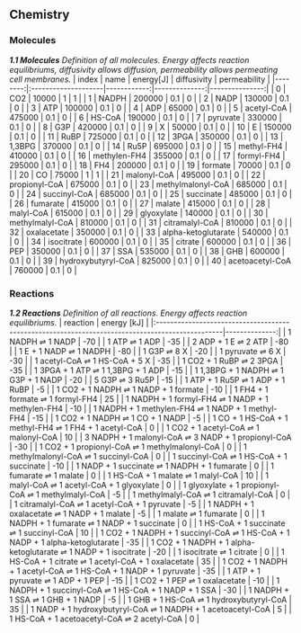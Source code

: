 
## Chemistry



### Molecules



_**1.1 Molecules** Definition of all molecules. Energy affects reaction equilibriums, diffusivity allows diffusion, permeability allows permeating cell membranes._
|   index | name                |   energy[J] |   diffusivity |   permeability |
|--------:|:--------------------|------------:|--------------:|---------------:|
|       0 | CO2                 |       10000 |           1   |              1 |
|       1 | NADPH               |      200000 |           0.1 |              0 |
|       2 | NADP                |      130000 |           0.1 |              0 |
|       3 | ATP                 |      100000 |           0.1 |              0 |
|       4 | ADP                 |       65000 |           0.1 |              0 |
|       5 | acetyl-CoA          |      475000 |           0.1 |              0 |
|       6 | HS-CoA              |      190000 |           0.1 |              0 |
|       7 | pyruvate            |      330000 |           0.1 |              0 |
|       8 | G3P                 |      420000 |           0.1 |              0 |
|       9 | X                   |       50000 |           0.1 |              0 |
|      10 | E                   |      150000 |           0.1 |              0 |
|      11 | RuBP                |      725000 |           0.1 |              0 |
|      12 | 3PGA                |      350000 |           0.1 |              0 |
|      13 | 1,3BPG              |      370000 |           0.1 |              0 |
|      14 | Ru5P                |      695000 |           0.1 |              0 |
|      15 | methyl-FH4          |      410000 |           0.1 |              0 |
|      16 | methylen-FH4        |      355000 |           0.1 |              0 |
|      17 | formyl-FH4          |      295000 |           0.1 |              0 |
|      18 | FH4                 |      200000 |           0.1 |              0 |
|      19 | formate             |       70000 |           0.1 |              0 |
|      20 | CO                  |       75000 |           1   |              1 |
|      21 | malonyl-CoA         |      495000 |           0.1 |              0 |
|      22 | propionyl-CoA       |      675000 |           0.1 |              0 |
|      23 | methylmalonyl-CoA   |      685000 |           0.1 |              0 |
|      24 | succinyl-CoA        |      685000 |           0.1 |              0 |
|      25 | succinate           |      485000 |           0.1 |              0 |
|      26 | fumarate            |      415000 |           0.1 |              0 |
|      27 | malate              |      415000 |           0.1 |              0 |
|      28 | malyl-CoA           |      615000 |           0.1 |              0 |
|      29 | glyoxylate          |      140000 |           0.1 |              0 |
|      30 | methylmalyl-CoA     |      810000 |           0.1 |              0 |
|      31 | citramalyl-CoA      |      810000 |           0.1 |              0 |
|      32 | oxalacetate         |      350000 |           0.1 |              0 |
|      33 | alpha-ketoglutarate |      540000 |           0.1 |              0 |
|      34 | isocitrate          |      600000 |           0.1 |              0 |
|      35 | citrate             |      600000 |           0.1 |              0 |
|      36 | PEP                 |      350000 |           0.1 |              0 |
|      37 | SSA                 |      535000 |           0.1 |              0 |
|      38 | GHB                 |      600000 |           0.1 |              0 |
|      39 | hydroxybutyryl-CoA  |      825000 |           0.1 |              0 |
|      40 | acetoacetyl-CoA     |      760000 |           0.1 |              0 |



### Reactions



_**1.2 Reactions** Definition of all reactions. Energy affects reaction equilibriums._
| reaction                                                                                        |   energy [kJ] |
|:------------------------------------------------------------------------------------------------|--------------:|
| 1 NADPH $\rightleftharpoons$ 1 NADP                                                             |           -70 |
| 1 ATP $\rightleftharpoons$ 1 ADP                                                                |           -35 |
| 2 ADP + 1 E $\rightleftharpoons$ 2 ATP                                                          |           -80 |
| 1 E + 1 NADP $\rightleftharpoons$ 1 NADPH                                                       |           -80 |
| 1 G3P $\rightleftharpoons$ 8 X                                                                  |           -20 |
| 1 pyruvate $\rightleftharpoons$ 6 X                                                             |           -30 |
| 1 acetyl-CoA $\rightleftharpoons$ 1 HS-CoA + 5 X                                                |           -35 |
| 1 CO2 + 1 RuBP $\rightleftharpoons$ 2 3PGA                                                      |           -35 |
| 1 3PGA + 1 ATP $\rightleftharpoons$ 1 1,3BPG + 1 ADP                                            |           -15 |
| 1 1,3BPG + 1 NADPH $\rightleftharpoons$ 1 G3P + 1 NADP                                          |           -20 |
| 5 G3P $\rightleftharpoons$ 3 Ru5P                                                               |           -15 |
| 1 ATP + 1 Ru5P $\rightleftharpoons$ 1 ADP + 1 RuBP                                              |            -5 |
| 1 CO2 + 1 NADPH $\rightleftharpoons$ 1 NADP + 1 formate                                         |           -10 |
| 1 FH4 + 1 formate $\rightleftharpoons$ 1 formyl-FH4                                             |            25 |
| 1 NADPH + 1 formyl-FH4 $\rightleftharpoons$ 1 NADP + 1 methylen-FH4                             |           -10 |
| 1 NADPH + 1 methylen-FH4 $\rightleftharpoons$ 1 NADP + 1 methyl-FH4                             |           -15 |
| 1 CO2 + 1 NADPH $\rightleftharpoons$ 1 CO + 1 NADP                                              |            -5 |
| 1 CO + 1 HS-CoA + 1 methyl-FH4 $\rightleftharpoons$ 1 FH4 + 1 acetyl-CoA                        |             0 |
| 1 CO2 + 1 acetyl-CoA $\rightleftharpoons$ 1 malonyl-CoA                                         |            10 |
| 3 NADPH + 1 malonyl-CoA $\rightleftharpoons$ 3 NADP + 1 propionyl-CoA                           |           -30 |
| 1 CO2 + 1 propionyl-CoA $\rightleftharpoons$ 1 methylmalonyl-CoA                                |             0 |
| 1 methylmalonyl-CoA $\rightleftharpoons$ 1 succinyl-CoA                                         |             0 |
| 1 succinyl-CoA $\rightleftharpoons$ 1 HS-CoA + 1 succinate                                      |           -10 |
| 1 NADP + 1 succinate $\rightleftharpoons$ 1 NADPH + 1 fumarate                                  |             0 |
| 1 fumarate $\rightleftharpoons$ 1 malate                                                        |             0 |
| 1 HS-CoA + 1 malate $\rightleftharpoons$ 1 malyl-CoA                                            |            10 |
| 1 malyl-CoA $\rightleftharpoons$ 1 acetyl-CoA + 1 glyoxylate                                    |             0 |
| 1 glyoxylate + 1 propionyl-CoA $\rightleftharpoons$ 1 methylmalyl-CoA                           |            -5 |
| 1 methylmalyl-CoA $\rightleftharpoons$ 1 citramalyl-CoA                                         |             0 |
| 1 citramalyl-CoA $\rightleftharpoons$ 1 acetyl-CoA + 1 pyruvate                                 |            -5 |
| 1 NADPH + 1 oxalacetate $\rightleftharpoons$ 1 NADP + 1 malate                                  |            -5 |
| 1 malate $\rightleftharpoons$ 1 fumarate                                                        |             0 |
| 1 NADPH + 1 fumarate $\rightleftharpoons$ 1 NADP + 1 succinate                                  |             0 |
| 1 HS-CoA + 1 succinate $\rightleftharpoons$ 1 succinyl-CoA                                      |            10 |
| 1 CO2 + 1 NADPH + 1 succinyl-CoA $\rightleftharpoons$ 1 HS-CoA + 1 NADP + 1 alpha-ketoglutarate |           -35 |
| 1 CO2 + 1 NADPH + 1 alpha-ketoglutarate $\rightleftharpoons$ 1 NADP + 1 isocitrate              |           -20 |
| 1 isocitrate $\rightleftharpoons$ 1 citrate                                                     |             0 |
| 1 HS-CoA + 1 citrate $\rightleftharpoons$ 1 acetyl-CoA + 1 oxalacetate                          |            35 |
| 1 CO2 + 1 NADPH + 1 acetyl-CoA $\rightleftharpoons$ 1 HS-CoA + 1 NADP + 1 pyruvate              |           -35 |
| 1 ATP + 1 pyruvate $\rightleftharpoons$ 1 ADP + 1 PEP                                           |           -15 |
| 1 CO2 + 1 PEP $\rightleftharpoons$ 1 oxalacetate                                                |           -10 |
| 1 NADPH + 1 succinyl-CoA $\rightleftharpoons$ 1 HS-CoA + 1 NADP + 1 SSA                         |           -30 |
| 1 NADPH + 1 SSA $\rightleftharpoons$ 1 GHB + 1 NADP                                             |            -5 |
| 1 GHB + 1 HS-CoA $\rightleftharpoons$ 1 hydroxybutyryl-CoA                                      |            35 |
| 1 NADP + 1 hydroxybutyryl-CoA $\rightleftharpoons$ 1 NADPH + 1 acetoacetyl-CoA                  |             5 |
| 1 HS-CoA + 1 acetoacetyl-CoA $\rightleftharpoons$ 2 acetyl-CoA                                  |             0 |

